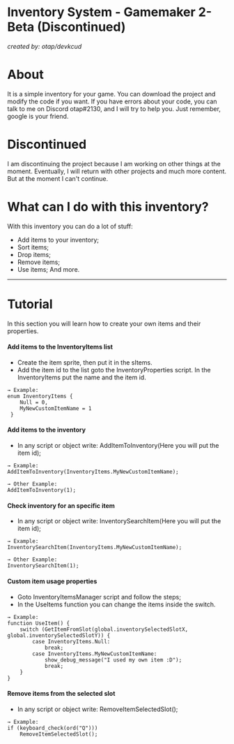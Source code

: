 # Inventory System - Gamemaker 2-Beta (Discontinued)
_created by: otap/devkcud_

# About
It is a simple inventory for your game. You can download the project and modify the code if you want.
If you have errors about your code, you can talk to me on Discord otap#2130, and I will try to help you. Just remember, google is your friend.

# Discontinued
I am discontinuing the project because I am working on other things at the moment. Eventually, I will return with other projects and much more content. But at the moment I can't continue.

# What can I do with this inventory?
With this inventory you can do a lot of stuff:
- Add items to your inventory;
- Sort items;
- Drop items;
- Remove items;
- Use items;
And more.

---
# Tutorial
In this section you will learn how to create your own items and their properties.
#### Add items to the InventoryItems list
- Create the item sprite, then put it in the sItems.
- Add the item id to the list goto the InventoryProperties script. In the InventoryItems put the name and the item id.

```
→ Example:
enum InventoryItems {
    Null = 0,
    MyNewCustomItemName = 1
 }
```
#### Add items to the inventory
- In any script or object write: AddItemToInventory(Here you will put the item id);
```
→ Example:
AddItemToInventory(InventoryItems.MyNewCustomItemName);

→ Other Example:
AddItemToInventory(1);
```
#### Check inventory for an specific item
- In any script or object write: InventorySearchItem(Here you will put the item id);
```
→ Example:
InventorySearchItem(InventoryItems.MyNewCustomItemName);

→ Other Example:
InventorySearchItem(1);
```

#### Custom item usage properties
- Goto InventoryItemsManager script and follow the steps;
- In the UseItems function you can change the items inside the switch.
```
→ Example:
function UseItem() {
	switch (GetItemFromSlot(global.inventorySelectedSlotX, global.inventorySelectedSlotY)) {
		case InventoryItems.Null:
			break;
	    case InventoryItems.MyNewCustomItemName:
			show_debug_message("I used my own item :D");
			break;
	}
}
```

#### Remove items from the selected slot
- In any script or object write: RemoveItemSelectedSlot();
```
→ Example:
if (keyboard_check(ord("Q")))
    RemoveItemSelectedSlot();
```
